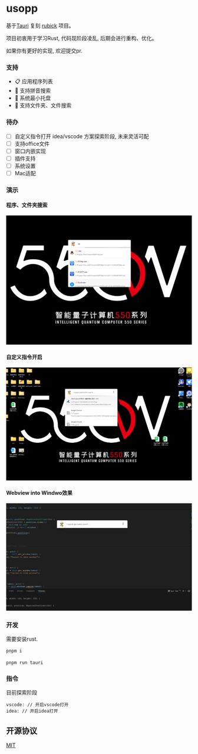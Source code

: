 # usopp

基于[Tauri](https://tauri.app/) 复刻 [rubick](https://github.com/rubickCenter/rubick) 项目。

项目初衷用于学习Rust, 代码现阶段凌乱, 后期会进行重构、优化。

如果你有更好的实现, 欢迎提交pr.


### 支持
- 📋 应用程序列表
- 🔎 支持拼音搜索
- 📌 系统最小托盘
- 📁 支持文件夹、文件搜索


### 待办
- [ ] 自定义指令打开 idea/vscode 方案探索阶段, 未来灵活可配 
- [ ] 支持office文件
- [ ] 窗口内嵌实现
- [ ] 插件支持
- [ ] 系统设置
- [ ] Mac适配

### 演示

#### 程序、文件夹搜索
![demo](./public/demo1-20240129.gif)

#### 自定义指令开启
![demo](./public/demo2.gif)

#### Webview into Windwo效果
![demo](./public/demo3.gif)

### 开发
需要安装rust.
```
pnpm i 

pnpm run tauri 
```



### 指令
目前探索阶段

```
vscode: // 开启vscode打开
idea: // 开启idea打开
```


## 开源协议

[MIT](https://zh.wikipedia.org/wiki/MIT%E8%A8%B1%E5%8F%AF%E8%AD%89)
